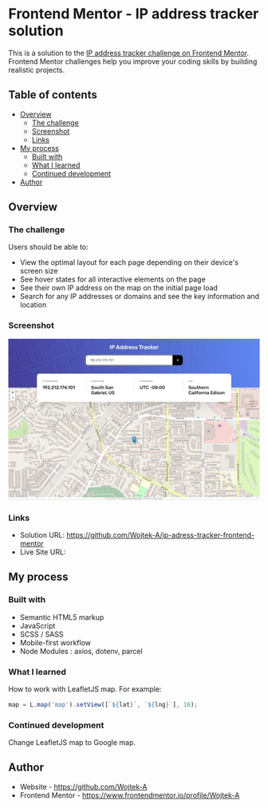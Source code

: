 # Frontend Mentor - IP address tracker solution

This is a solution to the
[IP address tracker challenge on Frontend Mentor](https://www.frontendmentor.io/challenges/ip-address-tracker-I8-0yYAH0).
Frontend Mentor challenges help you improve your coding skills by building
realistic projects.

## Table of contents

- [Overview](#overview)
  - [The challenge](#the-challenge)
  - [Screenshot](#screenshot)
  - [Links](#links)
- [My process](#my-process)
  - [Built with](#built-with)
  - [What I learned](#what-i-learned)
  - [Continued development](#continued-development)
- [Author](#author)

## Overview

### The challenge

Users should be able to:

- View the optimal layout for each page depending on their device's screen size
- See hover states for all interactive elements on the page
- See their own IP address on the map on the initial page load
- Search for any IP addresses or domains and see the key information and
  location

### Screenshot

![](./screenshot.jpg)

### Links

- Solution URL: https://github.com/Wojtek-A/ip-adress-tracker-frontend-mentor
- Live Site URL:

## My process

### Built with

- Semantic HTML5 markup
- JavaScript
- SCSS / SASS
- Mobile-first workflow
- Node Modules : axios, dotenv, parcel

### What I learned

How to work with LeafletJS map. For example:

```js
map = L.map('map').setView([`${lat}`, `${lng}`], 16);
```

### Continued development

Change LeafletJS map to Google map.

## Author

- Website - https://github.com/Wojtek-A
- Frontend Mentor - https://www.frontendmentor.io/profile/Wojtek-A
